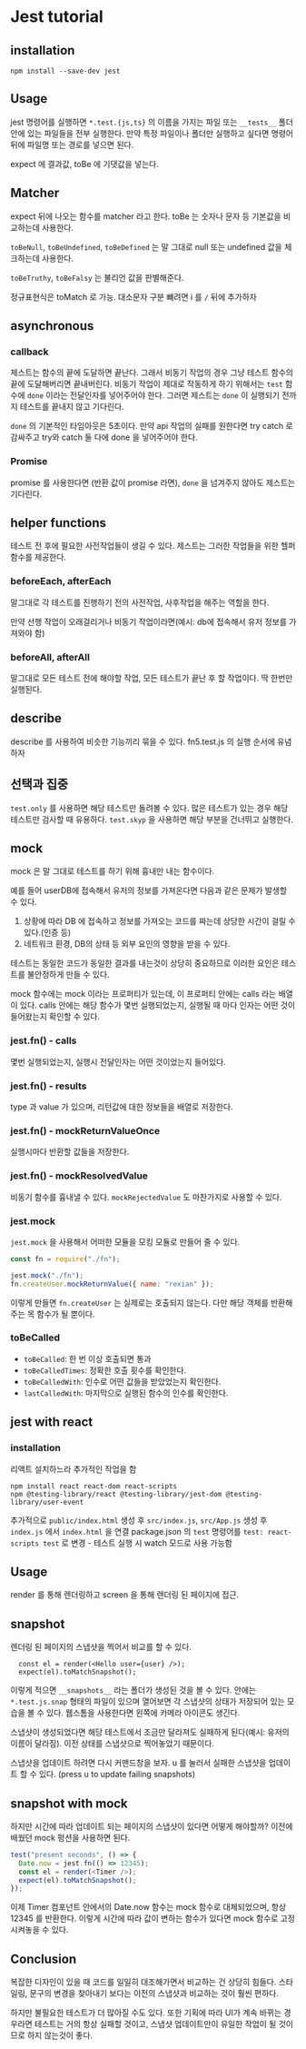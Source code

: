 # Jest tutorial

## installation
```angular2html
npm install --save-dev jest
```

## Usage

jest 명령어를 실행하면 `*.test.{js,ts}` 의 이름을 가지는 파일 또는 `__tests__` 폴더 안에 있는 파일들을 전부 실행한다.
만약 특정 파일이나 폴더만 실행하고 싶다면 명령어 뒤에 파일명 또는 경로를 넣으면 된다.

expect 에 결과값, toBe 에 기댓값을 넣는다.

## Matcher
expect 뒤에 나오는 함수를 matcher 라고 한다. toBe 는 숫자나 문자 등 기본값을 비교하는데 사용한다.

`toBeNull`, `toBeUndefined`, `toBeDefined` 는 말 그대로 null 또는 undefined 값을 체크하는데 사용한다.

`toBeTruthy`, `toBeFalsy` 는 불리언 값을 판별해준다.

정규표현식은 toMatch 로 가능. 대소문자 구분 뺴려면 i 를 `/` 뒤에 추가하자

## asynchronous

### callback

제스트는 함수의 끝에 도달하면 끝난다. 그래서 비동기 작업의 경우 그냥 테스트 함수의 끝에 도달해버리면 끝내버린다.
비동기 작업이 제대로 작동하게 하기 위해서는 `test` 함수에 `done` 이라는 전달인자를 넣어주어야 한다. 
그러면 제스트는 `done` 이 실행되기 전까지 테스트를 끝내지 않고 기다린다.

`done` 의 기본적인 타임아웃은 5초이다. 만약 api 작업의 실패를 원한다면 try catch 로 감싸주고 try와 catch 둘 다에 done 을 넣어주어야 한다.

### Promise

promise 를 사용한다면 (반환 값이 promise 라면), `done` 을 넘겨주지 않아도 제스트는 기다린다.

## helper functions
테스트 전 후에 필요한 사전작업들이 생길 수 있다. 제스트는 그러한 작업들을 위한 헬퍼 함수를 제공한다.

### beforeEach, afterEach

말그대로 각 테스트를 진행하기 전의 사전작업, 사후작업을 해주는 역할을 한다.

만약 선행 작업이 오래걸리거나 비동기 작업이라면(예시: db에 접속해서 유저 정보를 가져와야 함)

### beforeAll, afterAll

말그대로 모든 테스트 전에 해야할 작업, 모든 테스트가 끝난 후 할 작업이다. 
딱 한번만 실행된다.

## describe
describe 를 사용하여 비슷한 기능끼리 묶을 수 있다.
fn5.test.js 의 실행 순서에 유념하자

## 선택과 집중
`test.only` 를 사용하면 해당 테스트만 돌려볼 수 있다. 많은 테스트가 있는 경우 해당 테스트만 검사할 때 유용하다.
`test.skyp` 을 사용하면 해당 부분을 건너뛰고 실행한다.

## mock
mock 은 말 그대로 테스트를 하기 위해 흉내만 내는 함수이다. 

예를 들어 userDB에 접속해서 유저의 정보를 가져온다면 다음과 같은 문제가 발생할 수 있다.

1. 상황에 따라 DB 에 접속하고 정보를 가져오는 코드를 짜는데 상당한 시간이 걸릴 수 있다.(인증 등)
2. 네트워크 환경, DB의 상태 등 외부 요인의 영향을 받을 수 있다.

테스트는 동일한 코드가 동일한 결과를 내는것이 상당히 중요하므로 이러한 요인은 테스트를 불안정하게 만들 수 있다.

mock 함수에는 mock 이라는 프로퍼티가 있는데, 이 프로퍼티 안에는 calls 라는 배열이 있다. calls 안에는 해당 함수가 몇번 실행되었는지,
실행될 때 마다 인자는 어떤 것이 들어왔는지 확인할 수 있다.

### jest.fn() - calls
몇번 실행되었는지, 실행시 전달인자는 어떤 것이었는지 들어있다.

### jest.fn() - results
type 과 value 가 있으며, 리턴값에 대한 정보들을 배열로 저장한다.

### jest.fn() - mockReturnValueOnce
실행시마다 반환할 값들을 저장한다.

### jest.fn() - mockResolvedValue
비동기 함수를 흉내낼 수 있다. `mockRejectedValue` 도 마찬가지로 사용할 수 있다.

### jest.mock
`jest.mock` 을 사용해서 어떠한 모듈을 모킹 모듈로 만들어 줄 수 있다.

```js
const fn = require("./fn");

jest.mock("./fn");
fn.createUser.mockReturnValue({ name: "rexian" });
```
이렇게 만들면 `fn.createUser` 는 실제로는 호출되지 않는다. 다만 해당 객체를 반환해주는 목 함수가 될 뿐이다.

### toBeCalled
* `toBeCalled`: 한 번 이상 호출되면 통과
* `toBeCalledTimes`: 정확한 호출 횟수를 확인한다.
* `toBeCalledWith`: 인수로 어떤 값들을 받았었는지 확인한다.
* `lastCalledWith`: 마지막으로 실행된 함수의 인수를 확인한다.


## jest with react

### installation

리액트 설치하느라 추가적인 작업을 함
```shell
npm install react react-dom react-scripts
npm @testing-library/react @testing-library/jest-dom @testing-library/user-event
```

추가적으로 `public/index.html` 생성 후 `src/index.js`, `src/App.js` 생성 후 `index.js` 에서 `index.html` 을 연결
package.json 의 `test` 명령어를 `test: react-scripts test` 로 변경 - 테스트 실행 시 watch 모드로 사용 가능함

## Usage
render 를 통해 렌더링하고 screen 을 통해 렌더링 된 페이지에 접근.

## snapshot
렌더링 된 페이지의 스냅샷을 찍어서 비교를 할 수 있다.
```angular2html
  const el = render(<Hello user={user} />);
  expect(el).toMatchSnapshot();
```

이렇게 적으면 `__snapshots__` 라는 폴더가 생성된 것을 볼 수 있다. 
안에는 `*.test.js.snap` 형태의 파일이 있으며 열어보면 각 스냅샷의 상태가 저장되어 있는 모습을 볼 수 있다.
웹스톰을 사용한다면 왼쪽에 카메라 아이콘도 생긴다.

스냅샷이 생성되었다면 해당 테스트에서 조금만 달라져도 실패하게 된다(예시: 유저의 이름이 달라짐).
이전 상태를 스냅샷으로 찍어놓았기 때문이다.

스냅샷을 업데이트 하려면 다시 커맨드창을 보자. u 를 눌러서 실패한 스냅샷을 업데이트 할 수 있다. (press u to update failing snapshots)

## snapshot with mock
하지만 시간에 따라 업데이트 되는 페이지의 스냅샷이 있다면 어떻게 해야할까? 
이전에 배웠던 mock 펑션을 사용하면 된다.

```js
test("present seconds", () => {
  Date.now = jest.fn(() => 12345);
  const el = render(<Timer />);
  expect(el).toMatchSnapshot();
});
```
이제 Timer 컴포넌트 안에서의 Date.now 함수는 mock 함수로 대체되었으며, 항상 12345 를 반환한다.
이렇게 시간에 따라 값이 변하는 함수가 있다면 mock 함수로 고정시켜놓을 수 있다.

## Conclusion

복잡한 디자인이 있을 때 코드를 일일히 대조해가면서 비교하는 건 상당히 힘들다.
스타일링, 문구의 변경을 찾아내기 보다는 이전의 스냅샷과 비교하는 것이 훨씬 편하다.

하지만 불필요한 테스트가 더 많아질 수도 있다.
또한 기획에 따라 UI가 계속 바뀌는 경우라면 테스트는 거의 항상 실패할 것이고, 스냅샷 업데이트만이 유일한 작업이 될 것이므로 하지 않는것이 좋다. 
